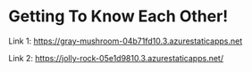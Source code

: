 # Getting To Know Each Other!  
  
Link 1: https://gray-mushroom-04b71fd10.3.azurestaticapps.net  

Link 2: https://jolly-rock-05e1d9810.3.azurestaticapps.net/

